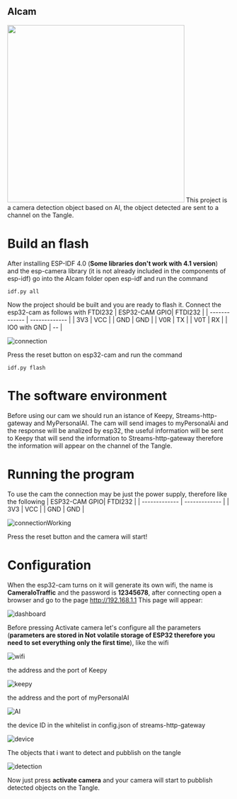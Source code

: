 ## AIcam

<img src="https://github.com/elRaulito/Iotraffic-hackaton/blob/main/images/Pictures/camera.jpg" width="400">
This project is a camera detection object based on AI, the object detected are sent to a channel on the Tangle.

# Build an flash

After installing ESP-IDF 4.0 (**Some libraries don't work with 4.1 version**) and the esp-camera library (it is not already included in the components of esp-idf) go into the AIcam folder open esp-idf and run the command
```
idf.py all
```

Now the project should be built and you are ready to flash it.
Connect the esp32-cam as follows with FTDI232
| ESP32-CAM GPIO| FTDI232 |
| ------------- | ------------- |
| 3V3           | VCC           |
| GND           | GND           |
| V0R           | TX           |
| V0T           | RX           |
| IO0 with GND   |  --          |

![connection](https://github.com/elRaulito/Iotraffic-hackaton/blob/main/images/AI/programming.jpg?raw=true)

Press the reset button on esp32-cam and run the command 

```
idf.py flash

```
# The software environment

Before using our cam we should run an istance of Keepy, Streams-http-gateway and MyPersonalAI.
The cam will send images to myPersonalAi and the response will be analized by esp32, the useful information will be sent to Keepy that will send the information to Streams-http-gateway therefore the information will appear on the channel of the Tangle.

# Running the program

To use the cam the connection may be just the power supply, therefore like the following
| ESP32-CAM GPIO| FTDI232 |
| ------------- | ------------- |
| 3V3           | VCC           |
| GND           | GND           |

![connectionWorking](https://github.com/elRaulito/Iotraffic-hackaton/blob/main/images/AI/working.jpg?raw=true)

Press the reset button and the camera will start!

# Configuration

When the esp32-cam turns on it will generate its own wifi, the name is **CameraIoTraffic** and the password is **12345678**, after connecting
open a browser and go to the page http://192.168.1.1 
This page will appear:

![dashboard](https://github.com/elRaulito/Iotraffic-hackaton/blob/main/AIcam/AI-dash/dash.PNG?raw=true)

Before pressing Activate camera let's configure all the parameters (**parameters are stored in Not volatile storage of ESP32 therefore you need to set everything only the first time**), 
like the wifi

![wifi](https://github.com/elRaulito/Iotraffic-hackaton/blob/main/AIcam/AI-dash/wifi.PNG?raw=true)

the address and the port of Keepy

![keepy](https://github.com/elRaulito/Iotraffic-hackaton/blob/main/AIcam/AI-dash/keepy.PNG?raw=true)

the address and the port of myPersonalAI

![AI](https://github.com/elRaulito/Iotraffic-hackaton/blob/main/AIcam/AI-dash/AIport.PNG?raw=true)

the device ID in the whitelist in config.json of streams-http-gateway

![device](https://github.com/elRaulito/Iotraffic-hackaton/blob/main/AIcam/AI-dash/device.PNG?raw=true)

The objects that i want to detect and pubblish on the tangle

![detection](https://github.com/elRaulito/Iotraffic-hackaton/blob/main/AIcam/AI-dash/detection.PNG?raw=true)

Now just press **activate camera** and your camera will start to pubblish detected objects on the Tangle.
